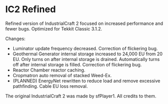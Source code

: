 # IC2 Refined
Refined version of IndustrialCraft 2 focused on increased performance and fewer bugs. Optimized for Tekkit Classic 3.1.2.

Changes:
- Luminator update frequency decreased. Correction of flickering bug.
- Geothermal Generator internal storage increased to 24,000 EU from 20 EU. Only turns on after internal storage is drained. Automatically turns off after internal storage is filled. Correction of flickering bug.
- Reactor Chamber reactor caching.
- Cropmatron auto removal of stacked Weed-Ex.
- (PLANNED) EnergyNet rewritten to reduce load and remove excessive pathfinding. Cable EU loss removal.

The original IndustrialCraft 2 was made by sfPlayer1. All credits to them.
